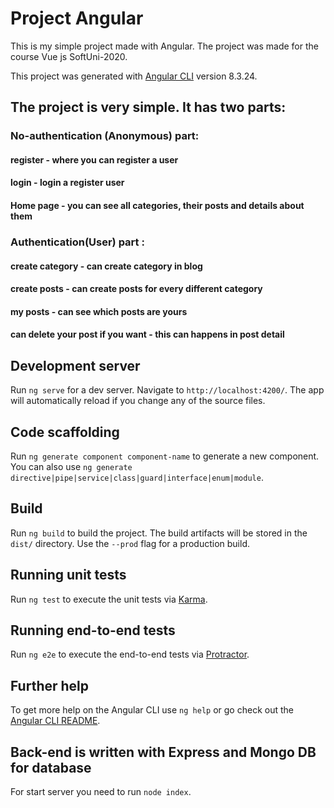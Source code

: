 # Project Angular
This is my simple project made with Angular. The project was made for the course Vue js SoftUni-2020.

This project was generated with [Angular CLI](https://github.com/angular/angular-cli) version 8.3.24.


## The project is very simple. It has two parts:

### No-authentication (Anonymous) part:
#### register - where you can register a user
#### login - login a register user
#### Home page - you can see all categories, their posts and details about them

### Authentication(User) part :
#### create category - can create category in blog 
#### create posts - can create posts for every different category 
#### my posts - can see which posts are yours
#### can delete your post if you want - this can happens in post detail 

## Development server

Run `ng serve` for a dev server. Navigate to `http://localhost:4200/`. The app will automatically reload if you change any of the source files.

## Code scaffolding

Run `ng generate component component-name` to generate a new component. You can also use `ng generate directive|pipe|service|class|guard|interface|enum|module`.

## Build

Run `ng build` to build the project. The build artifacts will be stored in the `dist/` directory. Use the `--prod` flag for a production build.

## Running unit tests

Run `ng test` to execute the unit tests via [Karma](https://karma-runner.github.io).

## Running end-to-end tests

Run `ng e2e` to execute the end-to-end tests via [Protractor](http://www.protractortest.org/).

## Further help

To get more help on the Angular CLI use `ng help` or go check out the [Angular CLI README](https://github.com/angular/angular-cli/blob/master/README.md).

## Back-end is written with Express and Mongo DB for database

For start server you need to run `node index`. 
